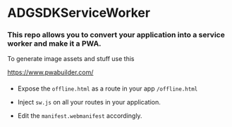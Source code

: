 # ADGSDKServiceWorker

### This repo allows you to convert your application into a service worker and make it a PWA.

To generate image assets and stuff use this 

https://www.pwabuilder.com/

####

- Expose the `offline.html` as a route in your app `/offline.html` 

- Inject `sw.js` on all your routes in your application.

- Edit the `manifest.webmanifest` accordingly.
